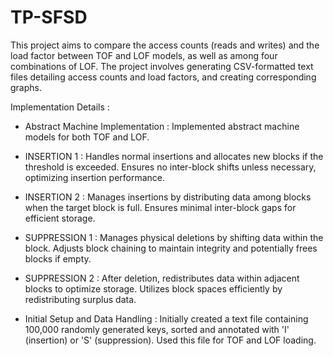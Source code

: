 # TP-SFSD

This project aims to compare the access counts (reads and writes) and the load factor between TOF and LOF models, as well as among four combinations of LOF. 
The project involves generating CSV-formatted text files detailing access counts and load factors, and creating corresponding graphs.


Implementation Details : 

- Abstract Machine Implementation :
Implemented abstract machine models for both TOF and LOF.

- INSERTION 1 :
Handles normal insertions and allocates new blocks if the threshold is exceeded.
Ensures no inter-block shifts unless necessary, optimizing insertion performance.

- INSERTION 2 :
Manages insertions by distributing data among blocks when the target block is full.
Ensures minimal inter-block gaps for efficient storage.

- SUPPRESSION 1 :
Manages physical deletions by shifting data within the block.
Adjusts block chaining to maintain integrity and potentially frees blocks if empty.

- SUPPRESSION 2 :
After deletion, redistributes data within adjacent blocks to optimize storage.
Utilizes block spaces efficiently by redistributing surplus data.

- Initial Setup and Data Handling : 
Initially created a text file containing 100,000 randomly generated keys, sorted and annotated with 'I' (insertion) or 'S' (suppression).
Used this file for TOF and LOF loading.
